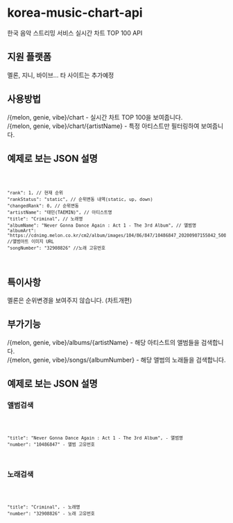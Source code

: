 # korea-music-chart-api
한국 음악 스트리밍 서비스 실시간 차트 TOP 100 API 

## 지원 플랫폼 
멜론, 지니, 바이브...
타 사이트는 추가예정

## 사용방법
/{melon, genie, vibe}/chart - 실시간 차트 TOP 100을 보여줍니다.
<br/>
/{melon, genie, vibe}/chart/{artistName} - 특정 아티스트만 필터링하여 보여줍니다.

## 예제로 보는 JSON 설명
<code>

    "rank": 1, // 현재 순위
    "rankStatus": "static", // 순위변동 내역(static, up, down)
    "changedRank": 0, // 순위변동 
    "artistName": "태민(TAEMIN)", // 아티스트명 
    "title": "Criminal", // 노래명
    "albumName": "Never Gonna Dance Again : Act 1 - The 3rd Album", // 앨범명
    "albumArt": "https://cdnimg.melon.co.kr/cm2/album/images/104/86/847/10486847_20200907155042_500.jpg", //앨범아트 이미지 URL
    "songNumber": "32908826" //노래 고유번호
</code>


## 특이사항
멜론은 순위변경을 보여주지 않습니다. (차트개편)

## 부가기능 
/{melon, genie, vibe}/albums/{artistName} - 해당 아티스트의 앨범들을 검색합니다.
<br/>
/{melon, genie, vibe}/songs/{albumNumber} - 해당 앨범의 노래들을 검색합니다.

## 예제로 보는 JSON 설명
<h3>앨범검색</h3>

<code>

    "title": "Never Gonna Dance Again : Act 1 - The 3rd Album", - 앨범명
    "number": "10486847" - 앨범 고유번호
</code>

<h3>노래검색</h3>

<code>

    "title": "Criminal", - 노래명
    "number": "32908826" - 노래 고유번호
</code>
